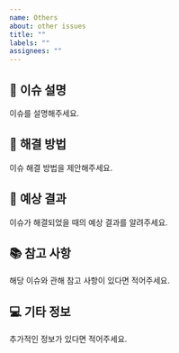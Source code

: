 ```yaml
---
name: Others
about: other issues
title: ""
labels: ""
assignees: ""
---
```


## 📌 이슈 설명

이슈를 설명해주세요.

## 🤔 해결 방법

이슈 해결 방법을 제안해주세요.

## 🎉 예상 결과

이슈가 해결되었을 때의 예상 결과를 알려주세요.

## 📚 참고 사항

해당 이슈와 관해 참고 사항이 있다면 적어주세요.

## 💻 기타 정보

추가적인 정보가 있다면 적어주세요.
